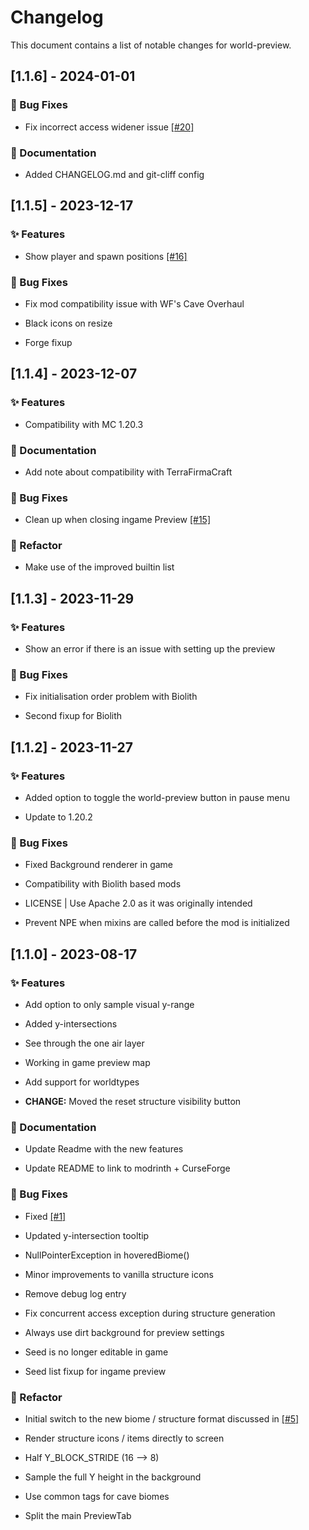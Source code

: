 # Changelog

This document contains a list of notable changes for world-preview.

## [1.1.6] - 2024-01-01

### 🐛 Bug Fixes

-  Fix incorrect access widener issue [[#20]](https://github.com/caeruleusDraconis/world-preview/issues/20)


### 📝 Documentation

-  Added CHANGELOG.md and git-cliff config


## [1.1.5] - 2023-12-17

### ✨ Features

-  Show player and spawn positions [[#16]](https://github.com/caeruleusDraconis/world-preview/issues/16)


### 🐛 Bug Fixes

-  Fix mod compatibility issue with WF's Cave Overhaul

-  Black icons on resize

-  Forge fixup


## [1.1.4] - 2023-12-07

### ✨ Features

-  Compatibility with MC 1.20.3

### 📝 Documentation

-  Add note about compatibility with TerraFirmaCraft


### 🐛 Bug Fixes

-  Clean up when closing ingame Preview [[#15]](https://github.com/caeruleusDraconis/world-preview/issues/15)


### 🔧 Refactor

-  Make use of the improved builtin list


## [1.1.3] - 2023-11-29

### ✨ Features

-  Show an error if there is an issue with setting up the preview


### 🐛 Bug Fixes

-  Fix initialisation order problem with Biolith

-  Second fixup for Biolith


## [1.1.2] - 2023-11-27

### ✨ Features

-  Added option to toggle the world-preview button in pause menu

-  Update to 1.20.2


### 🐛 Bug Fixes

-  Fixed Background renderer in game

-  Compatibility with Biolith based mods

-  LICENSE | Use Apache 2.0 as it was originally intended

-  Prevent NPE when mixins are called before the mod is initialized


## [1.1.0] - 2023-08-17

### ✨ Features

-  Add option to only sample visual y-range

-  Added y-intersections

-  See through the one air layer

-  Working in game preview map

-  Add support for worldtypes

-  **CHANGE:** Moved the reset structure visibility button

### 📝 Documentation

-  Update Readme with the new features

-  Update README to link to modrinth + CurseForge

### 🐛 Bug Fixes

-  Fixed [[#1]](https://github.com/caeruleusDraconis/world-preview/issues/1)

-  Updated y-intersection tooltip

-  NullPointerException in hoveredBiome()

-  Minor improvements to vanilla structure icons

-  Remove debug log entry

-  Fix concurrent access exception during structure generation

-  Always use dirt background for preview settings

-  Seed is no longer editable in game

-  Seed list fixup for ingame preview


### 🔧 Refactor

-  Initial switch to the new biome / structure format discussed in [[#5]](https://github.com/caeruleusDraconis/world-preview/issues/5)

-  Render structure icons / items directly to screen

-  Half Y_BLOCK_STRIDE (16 --> 8)

-  Sample the full Y height in the background

-  Use common tags for cave biomes

-  Split the main PreviewTab


<!-- generated by git-cliff -->
